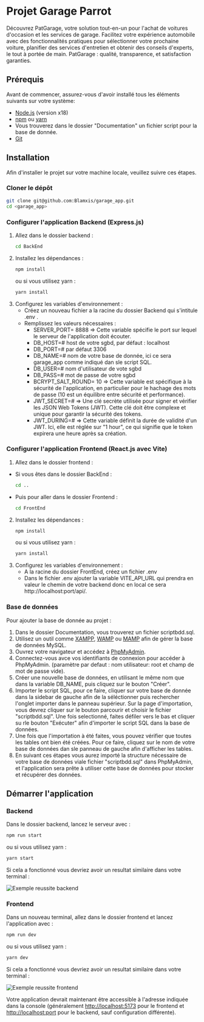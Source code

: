 # Projet Garage Parrot

Découvrez PatGarage, votre solution tout-en-un pour l'achat de voitures d'occasion et les services de garage. Facilitez votre expérience automobile avec des fonctionnalités pratiques pour sélectionner votre prochaine voiture, planifier des services d'entretien et obtenir des conseils d'experts, le tout à portée de main. PatGarage : qualité, transparence, et satisfaction garanties.

## Prérequis

Avant de commencer, assurez-vous d'avoir installé tous les éléments suivants sur votre système:
- [Node.js](https://nodejs.org/en/) (version x18)
- [npm](https://www.npmjs.com/) ou [yarn](https://yarnpkg.com/)
- Vous trouverez dans le dossier "Documentation" un fichier script pour la base de donnée.
- [Git](https://git-scm.com/)

## Installation

Afin d'installer le projet sur votre machine locale, veuillez suivre ces étapes.

### Cloner le dépôt

```bash
git clone git@github.com:Blamxis/garage_app.git
cd <garage_app>
```

### Configurer l'application Backend (Express.js)

1. Allez dans le dossier backend :
   ```bash
   cd BackEnd
   ```
2. Installez les dépendances :
   ```bash
   npm install
   ```
   ou si vous utilisez yarn :
   ```bash
   yarn install
   ```
3. Configurez les variables d'environnement :
   - Créez un nouveau fichier a la racine du dossier Backend qui s'intitule .env .
   - Remplissez les valeurs nécessaires :
     - SERVER_PORT= 8888 => Cette variable spécifie le port sur lequel le serveur de l'application doit écouter.
     - DB_HOST=# host de votre sgbd, par défaut : localhost
     - DB_PORT=# par défaut 3306
     - DB_NAME=# nom de votre base de donnée, ici ce sera garage_app comme indiqué dan sle script SQL.
     - DB_USER=# nom d'utilisateur de vote sgbd
     - DB_PASS=#  mot de passe de votre sgbd
     - BCRYPT_SALT_ROUND= 10 => Cette variable est spécifique à la sécurité de l'application, en particulier pour le hachage des mots de passe (10 est un équilibre entre sécurité et performance).
     - JWT_SECRET=# => Une clé secrète utilisée pour signer et vérifier les JSON Web Tokens (JWT). Cette clé doit être complexe et unique pour garantir la sécurité des tokens. 
     - JWT_DURING=# => Cette variable définit la durée de validité d'un JWT. Ici, elle est réglée sur "1 hour", ce qui signifie que le token expirera une heure après sa création.

### Configurer l'application Frontend (React.js avec Vite)

1. Allez dans le dossier frontend :

- Si vous êtes dans le dossier BackEnd :
    ```bash
    cd ..
    ```
- Puis pour aller dans le dossier Frontend :
   ```bash
   cd FrontEnd
   ```
2. Installez les dépendances :
   ```bash
   npm install
   ```
   ou si vous utilisez yarn :
   ```bash
   yarn install
   ```
3. Configurez les variables d'environnement :
    - A la racine du dossier FrontEnd, créez un fichier .env
    - Dans le fichier .env ajouter la variable VITE_API_URL qui prendra en valeur le chemin de votre backend donc en local ce sera http://localhost:port/api/.

### Base de données

Pour ajouter la base de donnée au projet :

1. Dans le dossier Documentation, vous trouverez un fichier scriptbdd.sql.
2. Utilisez un outil comme [XAMPP](https://www.apachefriends.org/fr/), [WAMP](https://www.wampserver.com/) ou [MAMP](https://www.mamp.info/en/downloads/) afin de gérer la base de données MySQL.
3. Ouvrez votre navigateur et accédez à [PhpMyAdmin](http://localhost/phpmyadmin/).
4. Connectez-vous avce vos identifiants de connexion pour accéder à PhpMyAdmin. (paramètre par defaut : nom utilisateur: root et champ de mot de passe vide).
5. Créer une nouvelle base de données, en utilisant le même nom que dans la variable DB_NAME, puis cliquez sur le bouton "Créer".
6. Importer le script SQL, pour ce faire, cliquer sur votre base de donnée dans la sidebar de gauche afin de la séléctionner puis rechercher l'onglet importer dans le panneau supérieur. Sur la page d'importation, vous devrez cliquer sur le bouton parcourir et choisir le fichier "scriptbdd.sql". Une fois selectionné, faites défiler vers le bas et cliquer su rle bouton "Exécuter" afin d'importer le script SQL dans la base de données.
7. Une fois que l'importation à été faites, vous pouvez vérifier que toutes les tables ont bien été créées. Pour ce faire, cliquez sur le nom de votre base de données dan sle panneau de gauche afin d'afficher les tables.
8. En suivant ces étapes vous aurez importé la structure nécessaire de votre base de données viale fichier "scriptbdd.sql" dans PhpMyAdmin, et l'application sera prête à utiliser cette base de données pour stocker et récupérer des données.

## Démarrer l'application

### Backend

Dans le dossier backend, lancez le serveur avec :

```bash
npm run start
```

ou si vous utilisez yarn :

```bash
yarn start
```
Si cela a fonctionné vous devriez avoir un resultat similaire dans votre terminal :

![Exemple reussite backend](Documentation/images/Capture%20d'écran%202024-02-20%20001506.png)

### Frontend

Dans un nouveau terminal, allez dans le dossier frontend et lancez l'application avec :

```bash
npm run dev
```

ou si vous utilisez yarn :

```bash
yarn dev
```

Si cela a fonctionné vous devriez avoir un resultat similaire dans votre terminal :

![Exemple reussite frontend](Documentation/images/Capture%20d'écran%202024-02-20%20001444.png)

Votre application devrait maintenant être accessible à l'adresse indiquée dans la console (généralement [http://localhost:5173](http://localhost:5173) pour le frontend et [http://localhost:port](http://localhost:port) pour le backend, sauf configuration différente).

